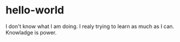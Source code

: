 # hello-world
I don't know what I am doing.
I realy trying to learn as much as I can. Knowladge is power.
